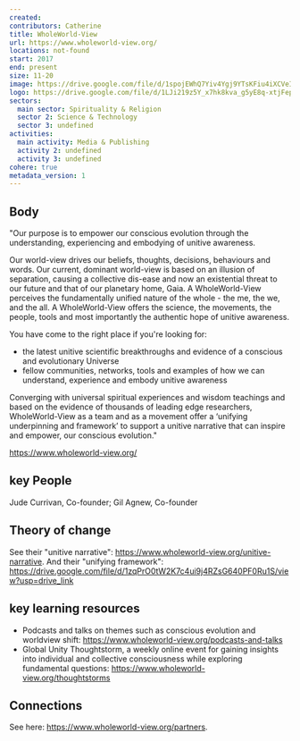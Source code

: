 ```yaml
---
created:
contributors: Catherine
title: WholeWorld-View
url: https://www.wholeworld-view.org/
locations: not-found
start: 2017
end: present
size: 11-20
image: https://drive.google.com/file/d/1spojEWhQ7Yiv4Ygj9YTsKFiu4iXCVeIX/view?usp=drive_link
logo: https://drive.google.com/file/d/1LJi219z5Y_x7hk8kva_g5yE8q-xtjFep/view?usp=drive_link
sectors:
  main sector: Spirituality & Religion
  sector 2: Science & Technology
  sector 3: undefined
activities: 
  main activity: Media & Publishing
  activity 2: undefined
  activity 3: undefined
cohere: true
metadata_version: 1
---
```



## Body

"Our purpose is to empower our conscious evolution through the understanding, experiencing and embodying of unitive awareness. 

Our world-view drives our beliefs, thoughts, decisions, behaviours and words. Our current, dominant world-view is based on an illusion of separation, causing a collective dis-ease and now an existential threat to our future and that of our planetary home, Gaia.  A WholeWorld-View perceives the fundamentally unified nature of the whole - the me, the we, and the all. A WholeWorld-View offers the science, the movements, the people, tools and most importantly the authentic hope of unitive awareness.   

You have come to the right place if you're looking for:

- the latest unitive scientific breakthroughs and evidence of a conscious and evolutionary Universe
- fellow communities, networks, tools and examples of how we can understand, experience and embody unitive awareness

Converging with universal spiritual experiences and wisdom teachings and based on the evidence of thousands of leading edge researchers, WholeWorld-View as a team and as a movement offer a ‘unifying underpinning and framework’ to support a unitive narrative that can inspire and empower, our conscious evolution."

https://www.wholeworld-view.org/ 

## key People

Jude Currivan, Co-founder; Gil Agnew, Co-founder

## Theory of change

See their "unitive narrative": https://www.wholeworld-view.org/unitive-narrative. And their "unifying framework": https://drive.google.com/file/d/1zqPrO0tW2K7c4ui9j4RZsG640PF0Ru1S/view?usp=drive_link 

## key learning resources

- Podcasts and talks on themes such as conscious evolution and worldview shift: https://www.wholeworld-view.org/podcasts-and-talks
- Global Unity Thoughtstorm, a weekly online event for gaining insights into individual and collective consciousness while exploring fundamental questions: https://www.wholeworld-view.org/thoughtstorms 

## Connections

See here: https://www.wholeworld-view.org/partners. 


